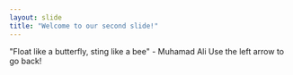 ```yaml
---
layout: slide
title: "Welcome to our second slide!"
---
```

"Float like a butterfly, sting like a bee" - Muhamad Ali
Use the left arrow to go back!
